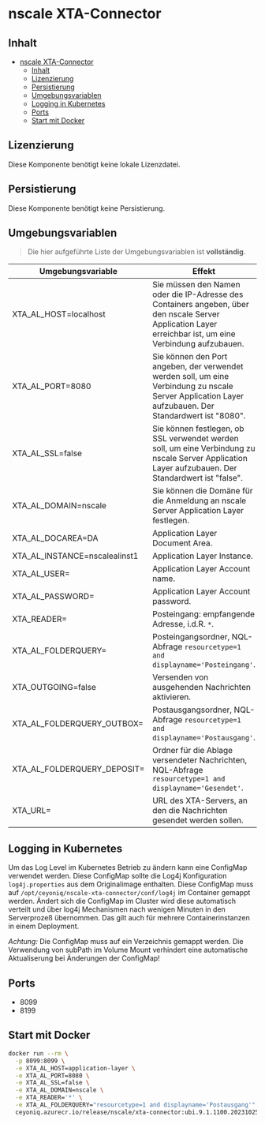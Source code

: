 # nscale XTA-Connector

## Inhalt

- [nscale XTA-Connector](#nscale-xta-connector)
  - [Inhalt](#inhalt)
  - [Lizenzierung](#lizenzierung)
  - [Persistierung](#persistierung)
  - [Umgebungsvariablen](#umgebungsvariablen)
  - [Logging in Kubernetes](#logging-in-kubernetes)
  - [Ports](#ports)
  - [Start mit Docker](#start-mit-docker)

## Lizenzierung

Diese Komponente benötigt keine lokale Lizenzdatei.

## Persistierung

Diese Komponente benötigt keine Persistierung.

## Umgebungsvariablen

>Die hier aufgeführte Liste der Umgebungsvariablen ist **vollständig**.

|Umgebungsvariable | Effekt |
|----|---|
|XTA_AL_HOST=localhost |Sie müssen den Namen oder die IP-Adresse des Containers angeben, über den nscale Server Application Layer erreichbar ist, um eine Verbindung aufzubauen.|
|XTA_AL_PORT=8080|Sie können den Port angeben, der verwendet werden soll, um eine Verbindung zu nscale Server Application Layer aufzubauen. Der Standardwert ist "8080".|
|XTA_AL_SSL=false|Sie können festlegen, ob SSL verwendet werden soll, um eine Verbindung zu nscale Server Application Layer aufzubauen. Der Standardwert ist "false".|
|XTA_AL_DOMAIN=nscale|Sie können die Domäne für die Anmeldung an nscale Server Application Layer festlegen.|
|XTA_AL_DOCAREA=DA|Application Layer Document Area.|
|XTA_AL_INSTANCE=nscalealinst1|Application Layer Instance.|
|XTA_AL_USER=|Application Layer Account name.|
|XTA_AL_PASSWORD=|Application Layer Account password.|
|XTA_READER=| Posteingang: empfangende Adresse, i.d.R. `*`.|
|XTA_AL_FOLDERQUERY=| Posteingangsordner, NQL-Abfrage `resourcetype=1 and displayname='Posteingang'`.|
|XTA_OUTGOING=false| Versenden von ausgehenden Nachrichten aktivieren.|
|XTA_AL_FOLDERQUERY_OUTBOX=| Postausgangsordner, NQL-Abfrage `resourcetype=1 and displayname='Postausgang'`.|
|XTA_AL_FOLDERQUERY_DEPOSIT=| Ordner für die Ablage versendeter Nachrichten, NQL-Abfrage `resourcetype=1 and displayname='Gesendet'`.|
|XTA_URL=| URL des XTA-Servers, an den die Nachrichten gesendet werden sollen.|

## Logging in Kubernetes

Um das Log Level im Kubernetes Betrieb zu ändern kann eine ConfigMap verwendet werden. Diese ConfigMap sollte die Log4j 
Konfiguration ```log4j.properties``` aus dem Originalimage enthalten. 
Diese ConfigMap muss auf ```/opt/ceyoniq/nscale-xta-connector/conf/log4j``` im Container gemappt werden.
Ändert sich die ConfigMap im Cluster wird diese automatisch verteilt und über log4j Mechanismen nach wenigen Minuten in den
Serverprozeß übernommen. Das gilt auch für mehrere Containerinstanzen in einem Deployment.

*Achtung:* Die ConfigMap muss auf ein Verzeichnis gemappt werden. Die Verwendung von subPath im Volume Mount verhindert eine automatische Aktualiserung bei Änderungen der ConfigMap!

## Ports

- 8099
- 8199

## Start mit Docker

```bash
docker run --rm \
  -p 8099:8099 \
  -e XTA_AL_HOST=application-layer \
  -e XTA_AL_PORT=8080 \
  -e XTA_AL_SSL=false \
  -e XTA_AL_DOMAIN=nscale \
  -e XTA_READER='*' \
  -e XTA_AL_FOLDERQUERY="resourcetype=1 and displayname='Postausgang'" \
  ceyoniq.azurecr.io/release/nscale/xta-connector:ubi.9.1.1100.2023102509
```
